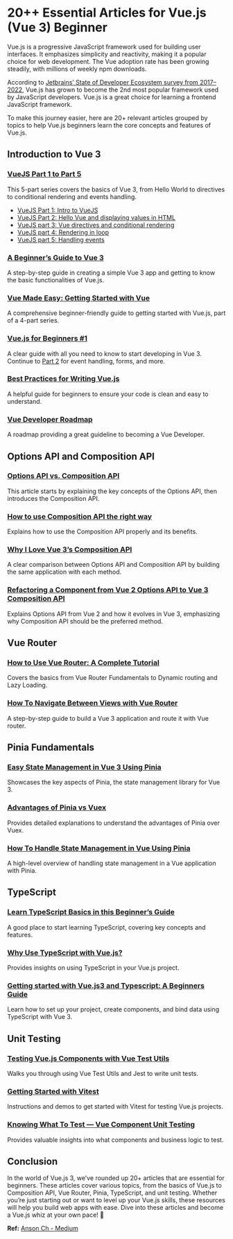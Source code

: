 # 20++ Essential Articles for Vue.js (Vue 3) Beginner

Vue.js is a progressive JavaScript framework used for building user interfaces. It emphasizes simplicity and reactivity, making it a popular choice for web development. The Vue adoption rate has been growing steadily, with millions of weekly npm downloads.

According to [Jetbrains’ State of Developer Ecosystem survey from 2017–2022](https://www.jetbrains.com/lp/devecosystem-2022/javascript/), Vue.js has grown to become the 2nd most popular framework used by JavaScript developers. Vue.js is a great choice for learning a frontend JavaScript framework.

To make this journey easier, here are 20+ relevant articles grouped by topics to help Vue.js beginners learn the core concepts and features of Vue.js.

## Introduction to Vue 3

### [VueJS Part 1 to Part 5](https://dev.to/hi_iam_chris/series/24385)

This 5-part series covers the basics of Vue 3, from Hello World to directives to conditional rendering and events handling.

- [VueJS Part 1: Intro to VueJS](https://dev.to/hi_iam_chris/vuejs-part-1-intro-to-vuejs-32cj)
- [VueJS Part 2: Hello Vue and displaying values in HTML](https://dev.to/hi_iam_chris/vuejs-part-2-hello-vue-and-displaying-values-in-html-4eip)
- [VueJS part 3: Vue directives and conditional rendering](https://dev.to/hi_iam_chris/vuejs-part-3-vue-directives-and-conditional-rendering-4pam)
- [VueJS part 4: Rendering in loop](https://dev.to/hi_iam_chris/vuejs-part-4-rendering-in-loop-n84)
- [VueJS part 5: Handling events](https://dev.to/hi_iam_chris/vuejs-part-5-handling-events-1p2a)

### [A Beginner’s Guide to Vue 3](https://www.sitepoint.com/vue-3-beginner-guide/)

A step-by-step guide in creating a simple Vue 3 app and getting to know the basic functionalities of Vue.js.

### [Vue Made Easy: Getting Started with Vue](https://dev.to/miracool/part-1-getting-started-with-vue-2d31)

A comprehensive beginner-friendly guide to getting started with Vue.js, part of a 4-part series.

### [Vue.js for Beginners #1](https://huericnan.hashnode.dev/vuejs-for-beginners-1)

A clear guide with all you need to know to start developing in Vue 3. Continue to [Part 2](https://huericnan.hashnode.dev/vuejs-for-beginners-2) for event handling, forms, and more.

### [Best Practices for Writing Vue.js](https://sweetcode.io/best-practices-for-writing-vue-js/)

A helpful guide for beginners to ensure your code is clean and easy to understand.

### [Vue Developer Roadmap](https://roadmap.sh/vue)

A roadmap providing a great guideline to becoming a Vue Developer.

## Options API and Composition API

### [Options API vs. Composition API](https://medium.com/codex/options-api-vs-composition-api-4a745fb8610)

This article starts by explaining the key concepts of the Options API, then introduces the Composition API.

### [How to use Composition API the right way](https://dev.to/the_one/are-you-using-composition-api-the-right-way-4jmm)

Explains how to use the Composition API properly and its benefits.

### [Why I Love Vue 3’s Composition API](https://dev.to/mokkapps/why-i-love-vue-3s-composition-api-2n3m)

A clear comparison between Options API and Composition API by building the same application with each method.

### [Refactoring a Component from Vue 2 Options API to Vue 3 Composition API](https://fadamakis.com/from-vue-2-options-api-to-vue-3-composition-api-fe6d6a738c2f)

Explains Options API from Vue 2 and how it evolves in Vue 3, emphasizing why Composition API should be the preferred method.

## Vue Router

### [How to Use Vue Router: A Complete Tutorial](https://vueschool.io/articles/vuejs-tutorials/how-to-use-vue-router-a-complete-tutorial)

Covers the basics from Vue Router Fundamentals to Dynamic routing and Lazy Loading.

### [How To Navigate Between Views with Vue Router](https://www.digitalocean.com/community/tutorials/how-to-navigate-between-views-with-vue-router)

A step-by-step guide to build a Vue 3 application and route it with Vue router.

## Pinia Fundamentals

### [Easy State Management in Vue 3 Using Pinia](https://javascript.plainenglish.io/pinia-state-management-in-vue-3-d093a33d66c)

Showcases the key aspects of Pinia, the state management library for Vue 3.

### [Advantages of Pinia vs Vuex](https://www.vuemastery.com/blog/advantages-of-pinia-vs-vuex)

Provides detailed explanations to understand the advantages of Pinia over Vuex.

### [How To Handle State Management in Vue Using Pinia](https://coderpad.io/blog/development/how-to-handle-state-management-in-vue-using-pinia)

A high-level overview of handling state management in a Vue application with Pinia.

## TypeScript

### [Learn TypeScript Basics in this Beginner’s Guide](https://www.freecodecamp.org/news/learn-typescript-basics/)

A good place to start learning TypeScript, covering key concepts and features.

### [Why Use TypeScript with Vue.js?](https://vueschool.io/articles/vuejs-tutorials/why-use-typescript-with-vue-js/)

Provides insights on using TypeScript in your Vue.js project.

### [Getting started with Vue.js3 and Typescript: A Beginners Guide](https://earnkay.hashnode.dev/getting-started-with-vuejs3-and-typescript-a-beginners-guide)

Learn how to set up your project, create components, and bind data using TypeScript with Vue 3.

## Unit Testing

### [Testing Vue.js Components with Vue Test Utils](https://stackabuse.com/testing-vue-js-components-with-vue-test-utils)

Walks you through using Vue Test Utils and Jest to write unit tests.

### [Getting Started with Vitest](https://medium.com/vue-mastery/getting-started-with-vitest-4897d153b41f)

Instructions and demos to get started with Vitest for testing Vue.js projects.

### [Knowing What To Test — Vue Component Unit Testing](https://vuejsdevelopers.com/2019/08/26/vue-what-to-unit-test-components/)

Provides valuable insights into what components and business logic to test.

## Conclusion

In the world of Vue.js 3, we’ve rounded up 20+ articles that are essential for beginners. These articles cover various topics, from the basics of Vue.js to Composition API, Vue Router, Pinia, TypeScript, and unit testing. Whether you’re just starting out or want to level up your Vue.js skills, these resources will help you build web apps with ease. Dive into these articles and become a Vue.js whiz at your own pace! 🚀

**Ref:** [Anson Ch - Medium](https://medium.com/@ansonch/20-essential-articles-for-vue-js-vue-3-beginner-6e5d6a129db5)
